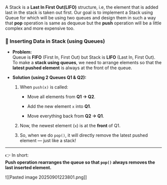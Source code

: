 
A Stack is a **Last In First Out(LIFO)** structure, i.e, the element that is added last in the stack is taken out first. Our goal is to implement a Stack using Queue for which will be using two queues and design them in such a way that **pop** operation is same as dequeue but the **push** operation will be a little complex and more expensive too.

### 📌 Inserting Data in Stack (using Queues)

- **Problem:**  
    Queue is **FIFO** (First In, First Out) but Stack is **LIFO** (Last In, First Out).  
    To make a **stack using queues**, we need to arrange elements so that the **latest pushed element** is always at the front of the queue.
    
- **Solution (using 2 Queues Q1 & Q2):**
    
    1. When `push(x)` is called:
        
        - Move all elements from **Q1 → Q2**.
            
        - Add the new element `x` into **Q1**.
            
        - Move everything back from **Q2 → Q1**.
            
    2. Now, the newest element (`x`) is at the **front** of Q1.
        
    3. So, when we do `pop()`, it will directly remove the latest pushed element — just like a stack!
        

---

👉 In short:  
**Push operation rearranges the queue so that `pop()` always removes the last inserted element.**

![[Pasted image 20250901223801.png]]